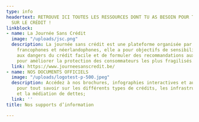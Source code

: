 ```yaml
---
type: info
headertext: RETROUVE ICI TOUTES LES RESSOURCES DONT TU AS BESOIN POUR TOUT SAVOIR
  SUR LE CRÉDIT !
linkblock:
- name: La Journée Sans Crédit
  image: "/uploads/jsc.png"
  description: La journée sans crédit est une plateforme organisée par 31 associations
    francophones et néerlandophones, elle a pour objectifs de sensibiliser les consommateurs
    aux dangers du crédit facile et de formuler des recommandations aux pouvoirs publics
    pour améliorer la protection des consommateurs les plus fragilisés.
  link: https://www.journeesanscredit.be/
- name: NOS DOCUMENTS OFFICIELS
  image: "/uploads/logotest-p-500.jpeg"
  description: Accédez à nos brochures, infographies interactives et autres documents
    pour tout savoir sur les différents types de crédits, les infrastructures d'accompagnement
    et la médiation de dettes;
  link: ''
title: Nos supports d’information

---
```

